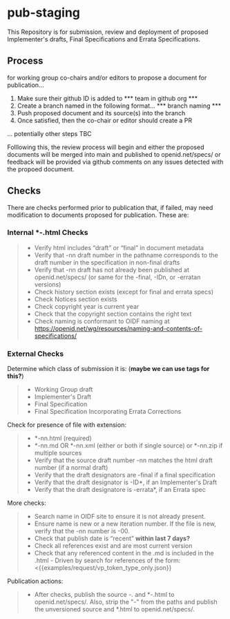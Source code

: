 # pub-staging

This Repository is for submission, review and deployment of proposed Implementer's drafts, Final Specifications and Errata Specifications.


## Process 
for working group co-chairs and/or editors to propose a document for publication...

1. Make sure their github ID is added to *** team in github org *** 
2. Create a branch named in the following format...  *** branch naming ***
3. Push proposed document and its source(s) into the branch
4. Once satisfied, then the co-chair or editor should create a PR

... potentially other steps TBC

Folllowing this, the review process will begin and either the proposed documents will be merged into main and published to openid.net/specs/ or feedback will be provided via github comments on any issues detected with the propoed document.

## Checks
There are checks performed prior to publication that, if failed, may need modification to documents proposed for publication. These are:

### Internal *-<draft>.html Checks
> * Verify html includes “draft” or “final” in document metadata
> * Verify that -nn draft number in the pathname corresponds to the draft number in the specification in non-final drafts
> * Verify that -nn draft has not already been published at openid.net/specs/ (or same for the -final, -IDn, or -erratan versions)
> * Check history section exists (except for final and errata specs)
> * Check Notices section exists
> * Check copyright year is current year
> * Check that the copyright section contains the right text
> * Check naming is conformant to OIDF naming at https://openid.net/wg/resources/naming-and-contents-of-specifications/

### External Checks
Determine which class of submission it is: (**maybe we can use tags for this?**)
> * Working Group draft
> * Implementer's Draft
> * Final Specification
> * Final Specification Incorporating Errata Corrections

Check for presence of file with extension:
> * *-nn.html (required)
> * *-nn.md OR *-nn.xml (either or both if single source) or *-nn.zip if multiple sources
> * Verify that the source draft number -nn matches the html draft number (if a normal draft)
> * Verify that the draft designators are -final if a final specification
> * Verify that the draft designator is -ID*, if an Implementer's Draft
> * Verify that the draft designatore is -errata*, if an Errata spec

More checks:
> * Search name in OIDF site to ensure it is not already present.
> * Ensure name is new or a new iteration number.  If the file is new, verify that the -nn number is -00.
> * Check that publish date is “recent” **within last 7 days?**
> * Check all references exist and are most current version
> * Check that any referenced content in the .md is included in the .html  - Driven by search for references of the form: <{{examples/request/vp_token_type_only.json}}

Publication actions:
> * After checks, publish the source *-<draft>.* and *-<draft>.html to openid.net/specs/.  Also, strip the "-<draft>" from the paths and publish the unversioned source and *.html to openid.net/specs/.
